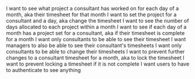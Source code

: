 I want to see what project a consultant has worked on for each day of a month, aka their timesheet for that month
I want to set the project for a consultant and a day, aka change the timesheet
I want to see the number of days allocated to each project within a month
I want to see if each day of a month has a project set for a consultant, aka if their timesheet is complete for a month
I want only consultants to be able to see their timesheet
I want managers to also be able to see their consultant's timesheets
I want only consultants to be able to change their timesheets
I want to prevent further changes to a consultant timesheet for a month, aka to lock the timesheet
I want to prevent locking a timesheet if it is not complete
I want users to have to authenticate to see anything

